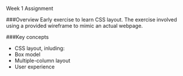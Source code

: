 Week 1 Assignment

###Overview
Early exercise to learn CSS layout. The exercise involved using a provided wireframe to mimic an actual webpage.

###Key concepts
* CSS layout, inluding:
* Box model
* Multiple-column layout
* User experience